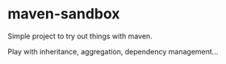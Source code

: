 # maven-sandbox

Simple project to try out things with maven.

Play with inheritance, aggregation, dependency management...
